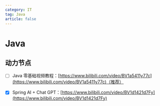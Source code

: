 ```yaml
---
category: IT
tag: Java
article: false
---
```


# Java

## 动力节点

- [ ] Java 零基础视频教程：[https://www.bilibili.com/video/BV1a5411y77c](https://www.bilibili.com/video/BV1a5411y77c)（推荐）

- [x] Spring AI + Chat GPT：[https://www.bilibili.com/video/BV1d1421d7Fy](https://www.bilibili.com/video/BV1d1421d7Fy)